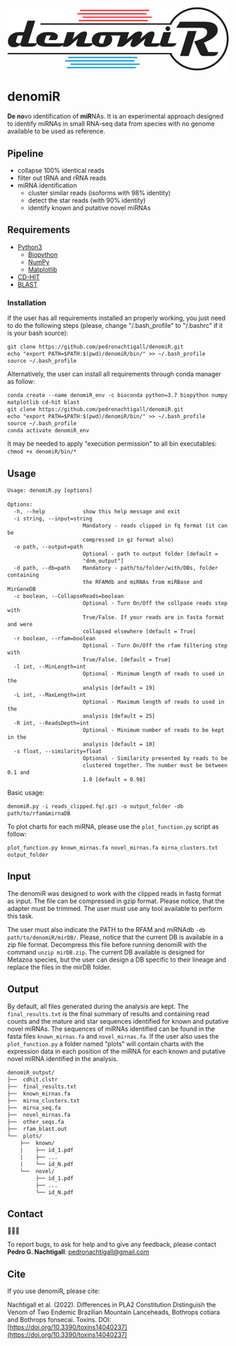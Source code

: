 ![denomiR_logo](denomiR_logo.png)


# denomiR
**De no**vo identification of **miR**NAs. It is an experimental approach designed to identify miRNAs in small RNA-seq data from species with no genome available to be used as reference.

## Pipeline

- collapse 100% identical reads
- filter out tRNA and rRNA reads
- miRNA identification
	- cluster similar reads (isoforms with 98% identity)
	- detect the star reads (with 90% identity)
	- identify known and putative novel miRNAs

## Requirements

- [Python3](https://www.python.org/)
    - [Biopython](https://biopython.org/wiki/Download)
    - [NumPy](https://numpy.org/)
    - [Matplotlib](https://matplotlib.org/2.0.2/index.html)
- [CD-HIT](http://weizhongli-lab.org/cd-hit/)
- [BLAST](https://ftp.ncbi.nlm.nih.gov/blast/executables/blast+/LATEST/)

### Installation

If the user has all requirements installed an properly working, you just need to do the following steps (please, change "/.bash_profile" to "/.bashrc" if it is your bash source):
```
git clone https://github.com/pedronachtigall/denomiR.git
echo "export PATH=$PATH:$(pwd)/denomiR/bin/" >> ~/.bash_profile
source ~/.bash_profile
```

Alternatively, the user can install all requirements through conda manager as follow:
```
conda create --name denomiR_env -c bioconda python=3.7 biopython numpy matplotlib cd-hit blast
git clone https://github.com/pedronachtigall/denomiR.git
echo "export PATH=$PATH:$(pwd)/denomiR/bin/" >> ~/.bash_profile
source ~/.bash_profile
conda activate denomiR_env
```

It may be needed to apply "execution permission" to all bin executables: ```chmod +x denomiR/bin/*```

## Usage
```
Usage: denomiR.py [options]

Options:
  -h, --help            show this help message and exit
  -i string, --input=string
                        Mandatory - reads clipped in fq format (it can be
                        compressed in gz format also)
  -o path, --output=path
                        Optional - path to output folder [default =
                        "dnm_output"]
  -d path, --db=path    Mandatory - path/to/folder/with/DBs, folder containing
                        the RFAMdb and miRNAs from miRBase and MirGeneDB
  -c boolean, --CollapseReads=boolean
                        Optional - Turn On/Off the collpase reads step with
                        True/False. If your reads are in fasta format and were
                        collapsed elsewhere [default = True]
  -r boolean, --rfam=boolean
                        Optional - Turn On/Off the rfam filtering step with
                        True/False. [default = True]
  -l int, --MinLength=int
                        Optional - Minimum length of reads to used in the
                        analysis [default = 19]
  -L int, --MaxLength=int
                        Optional - Maximum length of reads to used in the
                        analysis [default = 25]
  -R int, --ReadsDepth=int
                        Optional - Minimum number of reads to be kept in the
                        analysis [default = 10]
  -s float, --similarity=float
                        Optional - Similarity presented by reads to be
                        clustered together. The number must be between 0.1 and
                        1.0 [default = 0.98]
```

Basic usage:
```
denomiR.py -i reads_clipped.fq(.gz) -o output_folder -db path/to/rfam&mirnaDB
```

To plot charts for each miRNA, please use the `plot_function.py` script as follow:
```
plot_function.py known_mirnas.fa novel_mirnas.fa mirna_clusters.txt output_folder
```

## Input

The denomiR was designed to work with the clipped reads in fastq format as input. The file can be compressed in gzip format.
Please notice, that the adapter must be trimmed. The user must use any tool available to perform this task.

The user must also indicate the PATH to the RFAM and miRNAdb `-db path/to/denomiR/mirDB/`.
Please, notice that the current DB is available in a zip file format. Decompress this file before running denomiR with the command ```unzip mirDB.zip```.
The current DB available is designed for Metazoa species, but the user can design a DB specific to their lineage and replace the files in the mirDB folder.

## Output
By default, all files generated during the analysis are kept. The `final_results.txt` is the final summary of results and containing read counts and the mature and star sequences identified for known and putative novel miRNAs. The sequences of miRNAs identified can be found in the fasta files `known_mirnas.fa` and `novel_mirnas.fa`. If the user also uses the `plot_function.py` a folder named "plots" will contain charts with the expression data in each position of the miRNA for each known and putative novel miRNA identified in the analysis.

```
denomiR_output/
├──  cdhit.clstr
├──  final_results.txt
├──  known_mirnas.fa
├──  mirna_clusters.txt
├──  mirna_seq.fa
├──  novel_mirnas.fa
├──  other_seqs.fa
├──  rfam_blast.out
└──  plots/
    ├──  known/
    |    ├── id_1.pdf
    |    ├── ...
    |    └── id_N.pdf
    └──  novel/
         ├── id_1.pdf
         ├── ...
         └── id_N.pdf
```

## Contact
:bug::sos::speech_balloon:

To report bugs, to ask for help and to give any feedback, please contact **Pedro G. Nachtigall**: pedronachtigall@gmail.com

## Cite

If you use denomiR, please cite:

Nachtigall et al. (2022). Differences in PLA2 Constitution Distinguish the Venom of Two Endemic Brazilian Mountain Lanceheads, Bothrops cotiara and Bothrops fonsecai. Toxins. DOI:[https://doi.org/10.3390/toxins14040237](https://doi.org/10.3390/toxins14040237)
